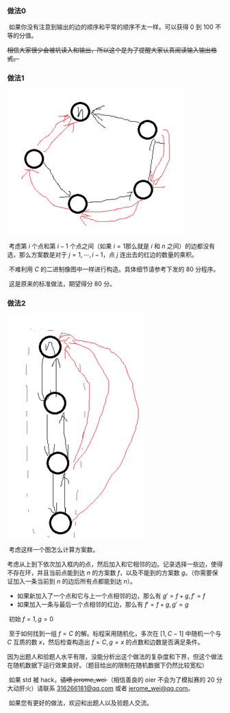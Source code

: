 ### 做法0

​	如果你没有注意到输出的边的顺序和平常的顺序不太一样。可以获得 0 到 100 不等的分值。

​	<del>相信大家很少会被坑读入和输出，所以这个是为了提醒大家认真阅读输入输出格式。</del>

### 做法1

![1594809652660](.\figure_1.png)

​	考虑第 $i$ 个点和第 $i - 1$ 个点之间（如果 $i = 1$那么就是 $i$ 和 $n$ 之间）的边都没有选，那么方案数是对于 $j = 1, \cdots, i - 1$，点 $j$ 连出去的红边的数量的乘积。

​	不难利用 $C$ 的二进制像图中一样进行构造。具体细节请参考下发的 80 分程序。

​	这是原来的标准做法，期望得分 80 分。

### 做法2

![1594810546035](.\figure_2.png)

​	考虑这样一个图怎么计算方案数。

​	考虑从上到下依次加入框内的点，然后加入和它相邻的边。记录选择一些边，使得不存在环，并且当前点能到达 $n$ 的方案数 $f$，以及不能到的方案数 $g$。（你需要保证加入一条当前到 $n$ 的边后所有点都能到达 $n$）。

- 如果新加入了一个点和它与上一个点相邻的边，那么有 $g' = f + g, f' = f$
- 如果加入一条与最后一个点相邻的红边，那么有 $f' = f + g, g' = g$

​	初始 $f = 1, g = 0$

​	至于如何找到一组 $f = C$ 的解。标程采用随机化，多次在 $[1, C - 1]$ 中随机一个与 $C$ 互质的数 $x$，然后检查构造出 $f = C, g = x$ 的点数和边数是否满足条件。

​	因为出题人和验题人水平有限，没能分析出这个做法的复杂度和下界，但这个做法在随机数据下运行效果良好。（题目给出的限制在随机数据下仍然比较宽松）

​	如果 std 被 hack，<del>请喷 jerome_wei </del>（相信善良的 oier 不会为了模拟赛的 20 分大动肝火）请联系 316266181@qq.com 或者 jerome_wei@qq.com。

​	如果您有更好的做法，欢迎和出题人以及验题人交流。

​	